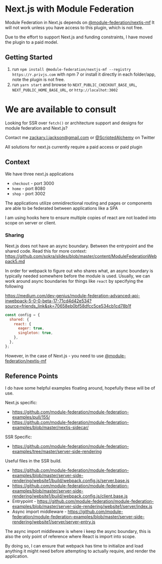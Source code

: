 # Next.js with Module Federation

Module Federation in Next.js depends on <a href="https://app.privjs.com/buy/packageDetail?pkg=@module-federation/nextjs-mf">@module-federation/nextjs-mf</a> It will not work unless you have access to this plugin, which is not free.

Due to the effort to support Next.js and funding constraints, I have moved the plugin to a paid model.

## Getting Started

1. run `npm install @module-federation/nextjs-mf --registry https://r.privjs.com` with npm 7 or install it directly in each folder/app, note the plugin is not free.
2. run `yarn start` and browse to `NEXT_PUBLIC_CHECKOUT_BASE_URL`, `NEXT_PUBLIC_HOME_BASE_URL`, or `http://localhot:3002`

# We are available to consult

Looking for SSR over `fetch()` or architecture support and designs for module federation and Next.js?

Contact me <a href="mailto:zackary.l.jackson@gmail.com">zackary.l.jackson@gmail.com</a> or <a href="https://twitter.com/scriptedalchemy">@ScriptedAlchemy</a> on Twitter

All solutions for next.js currently require a paid access or paid plugin

## Context

We have three next.js applications

- `checkout` - port 3000
- `home` - port 8080
- `shop` - port 3002

The applications utilize omnidirectional routing and pages or components are able to be federated between applications like a SPA

I am using hooks here to ensure multiple copies of react are not loaded into scope on server or client.

### Sharing

Next.js does not have an async boundary. Between the entrypoint and the shared code.
Read this for more context: https://github.com/sokra/slides/blob/master/content/ModuleFederationWebpack5.md

In order for webpack to figure out who shares what, an async boundary is typically needed somewhere before the module is used.
Usually, we can work around async boundaries for things like `react` by specifying the following

https://medium.com/dev-genius/module-federation-advanced-api-inwebpack-5-0-0-beta-17-71cd4d42e534?source=friends_link&sk=70658eb0bf58dfcc5ce534cb1cd78b1f

```js
const config = {
  shared: {
    react: {
      eager: true,
      singleton: true,
    },
  },
};
```

However, in the case of Next.js - you need to use <a href="https://app.privjs.com/buy/packageDetail?pkg=@module-federation/nextjs-mf">@module-federation/nextjs-mf</a>

## Reference Points

I do have some helpful examples floating around, hopefully these will be of use.

Next.js specific:

- https://github.com/module-federation/module-federation-examples/pull/155/
- https://github.com/module-federation/module-federation-examples/blob/master/nextjs-sidecar/

SSR Specific:

- https://github.com/module-federation/module-federation-examples/tree/master/server-side-rendering

Useful files in the SSR build.

- https://github.com/module-federation/module-federation-examples/blob/master/server-side-rendering/website1/build/webpack.config.js/server.base.js
- https://github.com/module-federation/module-federation-examples/blob/master/server-side-rendering/website1/build/webpack.config.js/client.base.js
- Entrypoint - https://github.com/module-federation/module-federation-examples/blob/master/server-side-rendering/website1/server/index.js
- Async import middleware - https://github.com/module-federation/module-federation-examples/blob/master/server-side-rendering/website1/server/server-entry.js

The async import middleware is where i keep the async boundary, this is also the only point of reference where React is import into scope.

By doing so, I can ensure that webpack has time to initialize and load anything it might need before attempting to actually require, and render the application.
